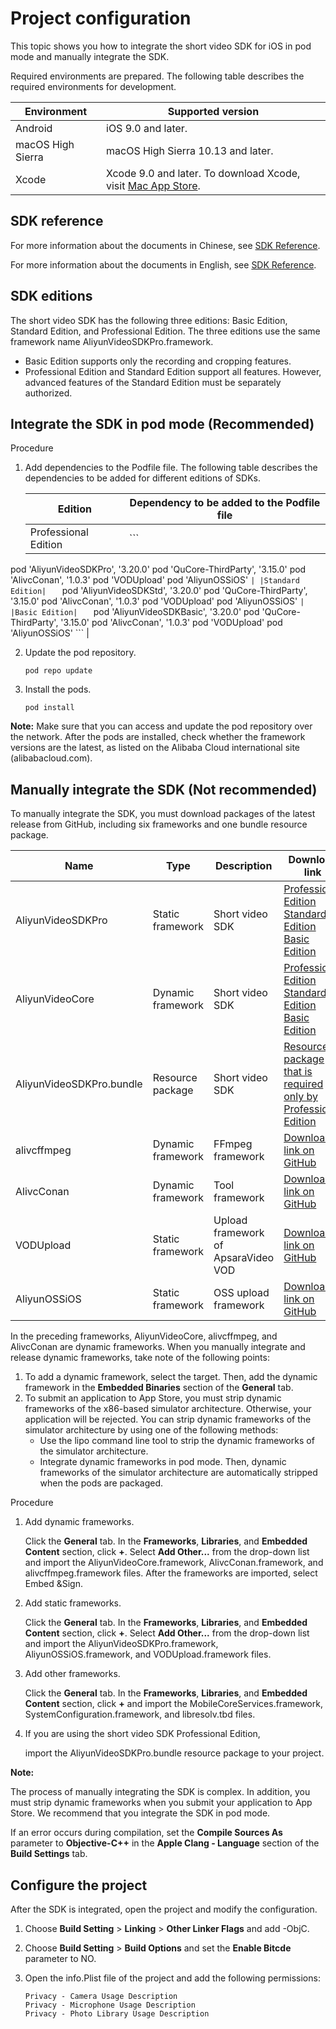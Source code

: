 # Project configuration

This topic shows you how to integrate the short video SDK for iOS in pod mode and manually integrate the SDK.

Required environments are prepared. The following table describes the required environments for development.

|Environment|Supported version|
|-----------|-----------------|
|Android|iOS 9.0 and later.|
|macOS High Sierra|macOS High Sierra 10.13 and later.|
|Xcode|Xcode 9.0 and later. To download Xcode, visit [Mac App Store](https://apps.apple.com/cn/app/xcode/id497799835?mt=12).|

## SDK reference

For more information about the documents in Chinese, see [SDK Reference](https://alivc-demo-cms.alicdn.com/versionProduct/doc/shortVideo/iOS_cn/index.html).

For more information about the documents in English, see [SDK Reference](https://alivc-demo-cms.alicdn.com/versionProduct/doc/shortVideo/iOS_en/index.html).

## SDK editions

The short video SDK has the following three editions: Basic Edition, Standard Edition, and Professional Edition. The three editions use the same framework name AliyunVideoSDKPro.framework.

-   Basic Edition supports only the recording and cropping features.
-   Professional Edition and Standard Edition support all features. However, advanced features of the Standard Edition must be separately authorized.

## Integrate the SDK in pod mode \(Recommended\)

Procedure

1.  Add dependencies to the Podfile file. The following table describes the dependencies to be added for different editions of SDKs.

    |Edition|Dependency to be added to the Podfile file|
    |-------|------------------------------------------|
    |Professional Edition|    ```
pod 'AliyunVideoSDKPro', '3.20.0'
pod 'QuCore-ThirdParty', '3.15.0'
pod 'AlivcConan', '1.0.3'
pod 'VODUpload'
pod 'AliyunOSSiOS'
    ``` |
    |Standard Edition|    ```
pod 'AliyunVideoSDKStd', '3.20.0'
pod 'QuCore-ThirdParty', '3.15.0'
pod 'AlivcConan', '1.0.3'
pod 'VODUpload'
pod 'AliyunOSSiOS'
    ``` |
    |Basic Edition|    ```
pod 'AliyunVideoSDKBasic', '3.20.0'
pod 'QuCore-ThirdParty', '3.15.0'
pod 'AlivcConan', '1.0.3'
pod 'VODUpload'
pod 'AliyunOSSiOS'
    ``` |

2.  Update the pod repository.

    ```
    pod repo update
    ```

3.  Install the pods.

    ```
    pod install
    ```


**Note:** Make sure that you can access and update the pod repository over the network. After the pods are installed, check whether the framework versions are the latest, as listed on the Alibaba Cloud international site \(alibabacloud.com\).

## Manually integrate the SDK \(Not recommended\)

To manually integrate the SDK, you must download packages of the latest release from GitHub, including six frameworks and one bundle resource package.

|Name|Type|Description|Download link|
|----|----|-----------|-------------|
|AliyunVideoSDKPro|Static framework|Short video SDK|[Professional Edition](https://github.com/aliyunvideo/AliyunVideoSDKPro/releases) [Standard Edition](https://github.com/aliyunvideo/AliyunVideoSDKStd/releases) [Basic Edition](https://github.com/aliyunvideo/AliyunVideoSDKBasic/releases)|
|AliyunVideoCore|Dynamic framework|Short video SDK|[Professional Edition](https://github.com/aliyunvideo/AliyunVideoSDKPro/releases) [Standard Edition](https://github.com/aliyunvideo/AliyunVideoSDKStd/releases) [Basic Edition](https://github.com/aliyunvideo/AliyunVideoSDKBasic/releases)|
|AliyunVideoSDKPro.bundle|Resource package|Short video SDK|[Resource package that is required only by Professional Edition](https://github.com/aliyunvideo/AliyunVideoSDKPro/releases)|
|alivcffmpeg|Dynamic framework|FFmpeg framework|[Download link on GitHub](https://github.com/aliyunvideo/QuCore-ThirdParty/releases)|
|AlivcConan|Dynamic framework|Tool framework|[Download link on GitHub](https://github.com/aliyunvideo/AlivcConanSDK/releases)|
|VODUpload|Static framework|Upload framework of ApsaraVideo VOD|[Download link on GitHub](https://github.com/aliyunvideo/VODUpload/releases)|
|AliyunOSSiOS|Static framework|OSS upload framework|[Download link on GitHub](https://github.com/aliyun/aliyun-oss-ios-sdk/releases)|

In the preceding frameworks, AliyunVideoCore, alivcffmpeg, and AlivcConan are dynamic frameworks. When you manually integrate and release dynamic frameworks, take note of the following points:

1.  To add a dynamic framework, select the target. Then, add the dynamic framework in the **Embedded Binaries** section of the **General** tab.
2.  To submit an application to App Store, you must strip dynamic frameworks of the x86-based simulator architecture. Otherwise, your application will be rejected. You can strip dynamic frameworks of the simulator architecture by using one of the following methods:
    -   Use the lipo command line tool to strip the dynamic frameworks of the simulator architecture.
    -   Integrate dynamic frameworks in pod mode. Then, dynamic frameworks of the simulator architecture are automatically stripped when the pods are packaged.

Procedure

1.  Add dynamic frameworks.

    Click the **General** tab. In the **Frameworks**, **Libraries**, and **Embedded Content** section, click **+**. Select **Add Other...** from the drop-down list and import the AliyunVideoCore.framework, AlivcConan.framework, and alivcffmpeg.framework files. After the frameworks are imported, select Embed &Sign.

2.  Add static frameworks.

    Click the **General** tab. In the **Frameworks**, **Libraries**, and **Embedded Content** section, click **+**. Select **Add Other...** from the drop-down list and import the AliyunVideoSDKPro.framework, AliyunOSSiOS.framework, and VODUpload.framework files.

3.  Add other frameworks.

    Click the **General** tab. In the **Frameworks**, **Libraries**, and **Embedded Content** section, click **+** and import the MobileCoreServices.framework, SystemConfiguration.framework, and libresolv.tbd files.

4.  If you are using the short video SDK Professional Edition,

    import the AliyunVideoSDKPro.bundle resource package to your project.


**Note:**

The process of manually integrating the SDK is complex. In addition, you must strip dynamic frameworks when you submit your application to App Store. We recommend that you integrate the SDK in pod mode.

If an error occurs during compilation, set the **Compile Sources As** parameter to **Objective-C++** in the **Apple Clang - Language** section of the **Build Settings** tab.

## Configure the project

After the SDK is integrated, open the project and modify the configuration.

1.  Choose **Build Setting** \> **Linking** \> **Other Linker Flags** and add -ObjC.

2.  Choose **Build Setting** \> **Build Options** and set the **Enable Bitcde** parameter to NO.

3.  Open the info.Plist file of the project and add the following permissions:

    ```
    Privacy - Camera Usage Description
    Privacy - Microphone Usage Description
    Privacy - Photo Library Usage Description
    ```



